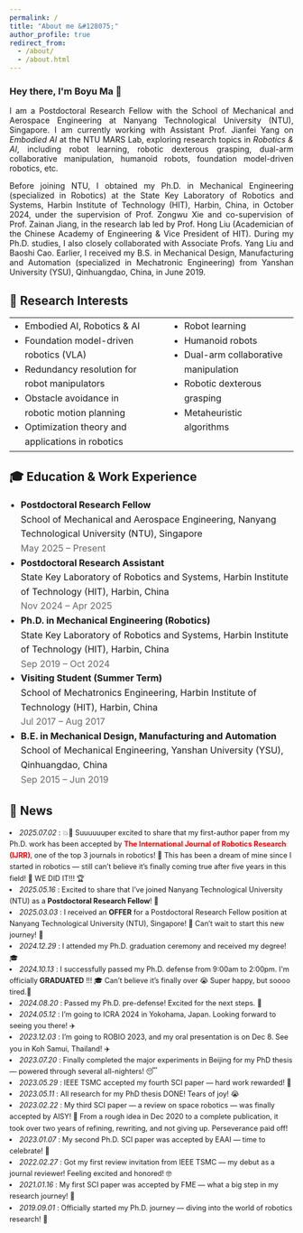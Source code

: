 ```yaml
---
permalink: /
title: "About me &#128075;"
author_profile: true
redirect_from: 
  - /about/
  - /about.html
---
```



<h3>Hey there, I'm Boyu Ma 🌟</h3>
<p align = "justify"> 
  I am a Postdoctoral Research Fellow with the School of Mechanical and Aerospace Engineering at Nanyang Technological University (NTU), Singapore. I am currently working with Assistant Prof. <a href="https://marsyang.site/" target="_blank" rel="noopener noreferrer" style="text-decoration: none;">Jianfei Yang</a> on <em>Embodied AI</em> at the <a href="https://marslab.tech/" target="_blank" rel="noopener noreferrer" style="text-decoration: none;">NTU MARS Lab</a>, exploring research topics in <em>Robotics & AI</em>, including robot learning, robotic dexterous grasping, dual-arm collaborative manipulation, humanoid robots, foundation model-driven robotics, etc.
</p> 
<p align = "justify"> 
Before joining NTU, I obtained my Ph.D. in Mechanical Engineering (specialized in Robotics) at the State Key Laboratory of Robotics and Systems, Harbin Institute of Technology (HIT), Harbin, China, in October 2024, under the supervision of Prof. <a href="https://homepage.hit.edu.cn/xiezongwu?lang=zh" target="_blank" rel="noopener noreferrer" style="text-decoration: none;">Zongwu Xie</a> and co-supervision of Prof. <a href="https://homepage.hit.edu.cn/jiangzainan?lang=zh" target="_blank" rel="noopener noreferrer" style="text-decoration: none;">Zainan Jiang</a>, in the research lab led by Prof. <a href="https://homepage.hit.edu.cn/liuhong?lang=zh" target="_blank" rel="noopener noreferrer" style="text-decoration: none;">Hong Liu</a> (Academician of the Chinese Academy of Engineering & Vice President of HIT). During my Ph.D. studies, I also closely collaborated with Associate Profs. <a href="https://homepage.hit.edu.cn/liuyanghit?lang=zh" target="_blank" rel="noopener noreferrer" style="text-decoration: none;">Yang Liu</a> and <a href="https://homepage.hit.edu.cn/caobaoshi?lang=zh" target="_blank" rel="noopener noreferrer" style="text-decoration: none;">Baoshi Cao</a>. Earlier, I received my B.S. in Mechanical Design, Manufacturing and Automation (specialized in Mechatronic Engineering) from Yanshan University (YSU), Qinhuangdao, China, in June 2019.
</p>


🤖 Research Interests
------
<table style="width: 100%; border-collapse: collapse; border: none; font-size: 16px; line-height: 1.6;">
  <tr>
    <td style="vertical-align: top; padding-right: 20px; border: none;">
      <ul style="margin: 0; padding-left: 1.2em; font-size: inherit; line-height: inherit;">
        <li>Embodied AI, Robotics & AI</li>
        <li>Foundation model-driven robotics (VLA)</li>
        <li>Redundancy resolution for robot manipulators</li>
        <li>Obstacle avoidance in robotic motion planning</li>
        <li>Optimization theory and applications in robotics</li>
      </ul>
    </td>
    <td style="vertical-align: top; padding-left: 20px; border: none;">
      <ul style="margin: 0; padding-left: 1.2em; font-size: inherit; line-height: inherit;">
        <li>Robot learning</li>
        <li>Humanoid robots</li>
        <li>Dual-arm collaborative manipulation</li>
        <li>Robotic dexterous grasping</li>
        <li>Metaheuristic algorithms</li>
      </ul>
    </td>
  </tr>
</table>





🎓 Education & Work Experience
------
<ul style="list-style: disc; padding-left: 20px; font-size: 16px; line-height: 1.6;">
  <li>
    <strong>Postdoctoral Research Fellow</strong><br>
    School of Mechanical and Aerospace Engineering, Nanyang Technological University (NTU), Singapore<br>
    <span style="color: #666;">May 2025 – Present</span>
  </li>
  <li>
    <strong>Postdoctoral Research Assistant</strong><br>
    State Key Laboratory of Robotics and Systems, Harbin Institute of Technology (HIT), Harbin, China<br>
    <span style="color: #666;">Nov 2024 – Apr 2025</span>
  </li>
  <li>
    <strong>Ph.D. in Mechanical Engineering (Robotics)</strong><br>
    State Key Laboratory of Robotics and Systems, Harbin Institute of Technology (HIT), Harbin, China<br>
    <span style="color: #666;">Sep 2019 – Oct 2024</span>
  </li>
  <li>
    <strong>Visiting Student (Summer Term)</strong><br>
    School of Mechatronics Engineering, Harbin Institute of Technology (HIT), Harbin, China<br>
    <span style="color: #666;">Jul 2017 – Aug 2017</span>
  </li>
  <li>
    <strong>B.E. in Mechanical Design, Manufacturing and Automation</strong><br>
    School of Mechanical Engineering, Yanshan University (YSU), Qinhuangdao, China<br>
    <span style="color: #666;">Sep 2015 – Jun 2019</span>
  </li>
</ul>

📣 News
------
<li style="font-size: 0.9em; line-height: 1.6;"><em>2025.07.02</em> :  💥🤖 Suuuuuuper excited to share that my first-author paper from my Ph.D. work has been accepted by <strong style="color:red;">The International Journal of Robotics Research (IJRR)</strong>, one of the top 3 journals in robotics! 🎉 This has been a dream of mine since I started in robotics — still can’t believe it’s finally coming true after five years in this field! 🥹 WE DID IT!!! 🏆 </li>
<li style="font-size: 0.9em; line-height: 1.6;"><em>2025.05.16</em> :  Excited to share that I’ve joined Nanyang Technological University (NTU) as a <strong>Postdoctoral Research Fellow</strong>! 🚀 </li>
<li style="font-size: 0.9em; line-height: 1.6;"><em>2025.03.03</em> :  I received an <strong>OFFER</strong> for a Postdoctoral Research Fellow position at Nanyang Technological University (NTU), Singapore! 🎉 Can’t wait to start this new journey! 🤩 </li>

<li style="font-size: 0.9em; line-height: 1.6;"><em>2024.12.29</em> :  I attended my Ph.D. graduation ceremony and received my degree! 🎓</li>
<li style="font-size: 0.9em; line-height: 1.6;"><em>2024.10.13</em> :  I successfully passed my Ph.D. defense from 9:00am to 2:00pm. I'm officially <strong>GRADUATED</strong> !!! 🎓 Can’t believe it’s finally over 😭 Super happy, but soooo tired.🤯</li>
<li style="font-size: 0.9em; line-height: 1.6;"><em>2024.08.20</em> :  Passed my Ph.D. pre-defense! Excited for the next steps. 💪</li>
<li style="font-size: 0.9em; line-height: 1.6;"><em>2024.05.12</em> :  I’m going to ICRA 2024 in Yokohama, Japan. Looking forward to seeing you there! ✈️</li>
<li style="font-size: 0.9em; line-height: 1.6;"><em>2023.12.03</em> :  I’m going to ROBIO 2023, and my oral presentation is on Dec 8. See you in Koh Samui, Thailand! ✈️</li>
<li style="font-size: 0.9em; line-height: 1.6;"><em>2023.07.20</em> :  Finally completed the major experiments in Beijing for my PhD thesis — powered through several all-nighters! 😴</li>
<li style="font-size: 0.9em; line-height: 1.6;"><em>2023.05.29</em> :  IEEE TSMC accepted my fourth SCI paper  — hard work rewarded! 💪</li>
<li style="font-size: 0.9em; line-height: 1.6;"><em>2023.05.11</em> :  All research for my PhD thesis DONE! Tears of joy! 😭</li>
<li style="font-size: 0.9em; line-height: 1.6;"><em>2023.02.22</em> :  My third SCI paper — a review on space robotics — was finally accepted by AISY! 🚀 From a rough idea in Dec 2020 to a complete publication, it took over two years of refining, rewriting, and not giving up. Perseverance paid off! </li>
<li style="font-size: 0.9em; line-height: 1.6;"><em>2023.01.07</em> :  My second Ph.D. SCI paper was accepted by EAAI — time to celebrate! 🎉</li>
<li style="font-size: 0.9em; line-height: 1.6;"><em>2022.02.27</em> :  Got my first review invitation from IEEE TSMC — my debut as a journal reviewer! Feeling excited and honored! 🤓 </li>
<li style="font-size: 0.9em; line-height: 1.6;"><em>2021.01.16</em> :  My first SCI paper was accepted by FME — what a big step in my research journey! 🎉</li>
<li style="font-size: 0.9em; line-height: 1.6;"><em>2019.09.01</em> :  Officially started my Ph.D. journey — diving into the world of robotics research! 🤩</li>


